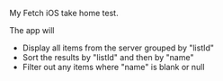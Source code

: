 My Fetch iOS take home test.

The app will

- Display all items from the server grouped by "listId"
- Sort the results by "listId" and then by "name"
- Filter out any items where "name" is blank or null
